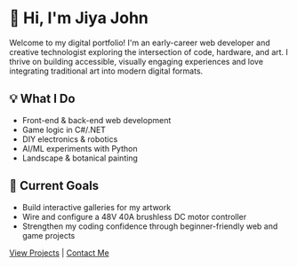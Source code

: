 # 👋 Hi, I'm Jiya John

Welcome to my digital portfolio! I'm an early-career web developer and creative technologist exploring the intersection of code, hardware, and art. I thrive on building accessible, visually engaging experiences and love integrating traditional art into modern digital formats.

## 💡 What I Do

- Front-end & back-end web development
- Game logic in C#/.NET
- DIY electronics & robotics
- AI/ML experiments with Python
- Landscape & botanical painting

## 🎯 Current Goals

- Build interactive galleries for my artwork
- Wire and configure a 48V 40A brushless DC motor controller
- Strengthen my coding confidence through beginner-friendly web and game projects

[View Projects](projects.markdown) | [Contact Me](contact.markdown)
